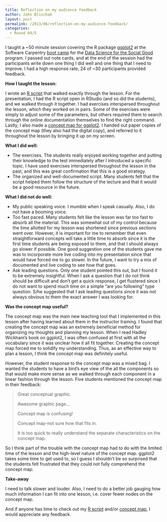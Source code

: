 ```yaml
---
title: Reflection on my audience feedback
author: John Blischak
layout: post
permalink: /2013/06/reflection-on-my-audience-feedback/
categories:
  - Round 04/5
---
```

I taught a ~50 minute session covering the R package [ggplot2][1] at the Software Carpentry [boot camp][2] for the [Data Science for the Social Good][3] program. I passed out note cards, and at the end of the session had the participants write down one thing I did well and one thing that I need to improve. I had a high response rate; 24 of ~30 participants provided feedback.

**How I taught the lesson:**

I wrote an [R script][4] that walked exactly through the lesson. For the presentation, I had the R script open in RStudio (and so did the students), and we walked through it together. I had exercises interspersed throughout the lesson, which they worked on in pairs. Some of the exercises were simply to adjust some of the parameters, but others required them to search through the online documentation themselves to find the right command. Lastly, I also made a [concept map for ggplot2][5]. I handed out paper copies of the concept map (they also had the digital copy), and referred to it throughout the lesson by bringing it up on my screen.

**What I did well:**

*   The exercises. The students really enjoyed working together and putting their knowledge to the test immediately after I introduced a specific topic. I have used exercises interspersed throughout the lesson in the past, and this was great confirmation that this is a good strategy.
*   The organized and well-documented script. Many students felt that the script helped them follow the structure of the lecture and that it would be a good resource in the future.

**What I did not do well:**

*   My public speaking voice. I mumble when I speak casually. Also, I do not have a booming voice.
*   Too fast paced. Many students felt like the lesson was far too fast to absorb all the material. This was somewhat out of my control because the time allotted for my lesson was shortened since previous sections went over. However, it is important for me to remember that even straightforward concepts will take a little time to absorb since it is the first time students are being exposed to them, and that I should always go slower if possible. One good suggestion one of the students gave me was to incorporate more live coding into my presentation since that would have forced me to go slower. In the future, I want to try a mix of documented and live coding to see how that goes.
*   Ask leading questions. Only one student pointed this out, but I found it to be extremely insightful. When I ask a question that I do not think should be difficult and don&#8217;t get a quick response, I get flustered since I do not want to spend much time on a simple &#8220;are you following&#8221; type question. S/he suggested that I ask leading questions since it was not always obvious to them the exact answer I was looking for.

**Was the concept map useful?**

The concept map was the main new teaching tool that I implemented in this lesson after having learned about them in the instructor training. I found that creating the concept map was an extremely beneficial method for organizing my thoughts and planning my lesson. When I read Hadley Wickham&#8217;s book on ggplot2, I was often confused at first with all the vocabulary since it was unclear how it all fit together. Creating the concept map forced me to solidify my understanding. Thus, as an effective way to plan a lesson, I think the concept map was definitely useful.

However, the student response to the concept map was a mixed bag. I wanted the students to have a bird&#8217;s eye view of the all the components so that would make more sense as we walked through each component in a linear fashion through the lesson. Five students mentioned the concept map in their feedback:

> Great conceptual graphic.
> 
> Awesome graphic page&#8230;
> 
> Concept map is confusing!
> 
> Concept map-not sure how that fits in.
> 
> It is too quick to really understand the separate characteristics on the concept map.

So I think part of the trouble with the concept map had to do with the limited time of the lesson and the high-level nature of the concept map. ggplot2 takes some time to get used to, so I guess I shouldn&#8217;t be so surprised that the students felt frustrated that they could not fully comprehend the concept map.

**Take-away**

I need to talk slower and louder. Also, I need to do a better job gauging how much information I can fit into one lesson, i.e. cover fewer nodes on the concept map.

And if anyone has time to check out my [R script][4] and/or [concept map][5], I would appreciate any feedback.

 [1]: http://ggplot2.org/
 [2]: http://software-carpentry.org/bootcamps/2013-06-dssg.html
 [3]: http://dssg.io/
 [4]: https://github.com/swcarpentry/boot-camps/blob/2013-06-dssg/R/ggplot2/intro-to-ggplot2.R
 [5]: https://github.com/swcarpentry/boot-camps/blob/2013-06-dssg/R/ggplot2/ggplot2-concept-map.png